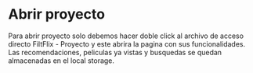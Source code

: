 # Abrir proyecto

Para abrir proyecto solo debemos hacer doble click al archivo de acceso directo FiltFlix - Proyecto y este abrira la pagina con sus funcionalidades.
Las recomendaciones, peliculas ya vistas y busquedas se quedan almacenadas en el local storage.
